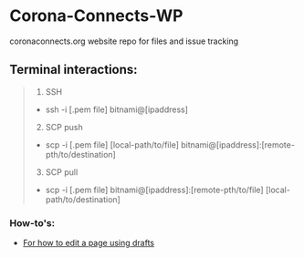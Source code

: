 # Corona-Connects-WP
coronaconnects.org website repo for files and issue tracking

## Terminal interactions:
> 1.  SSH
  > - ssh -i [.pem file] bitnami@[ipaddress]
> 2. SCP push
  > - scp -i [.pem file] [local-path/to/file] bitnami@[ipaddress]:[remote-pth/to/destination]
> 3. SCP pull
  > - scp -i [.pem file] bitnami@[ipaddress]:[remote-pth/to/file] [local-path/to/destination]

### How-to's:
  - [For how to edit a page using drafts](https://docs.google.com/document/d/18mtd5skj6laSDqM80QmdXXSrUcmaF3M0tIm2X3tIJvs/edit?usp=sharing)
